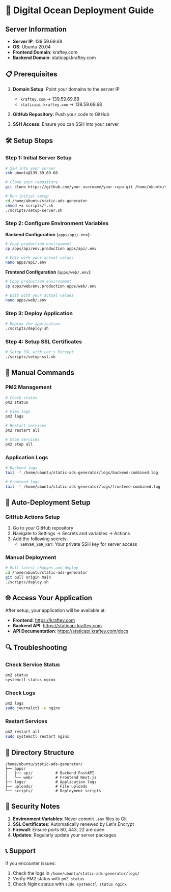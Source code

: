 # 🚀 Digital Ocean Deployment Guide

## Server Information
- **Server IP**: 139.59.69.68
- **OS**: Ubuntu 20.04
- **Frontend Domain**: kraftey.com
- **Backend Domain**: staticapi.kraftey.com

## 📋 Prerequisites

1. **Domain Setup**: Point your domains to the server IP
   - `kraftey.com` → 139.59.69.68
   - `staticapi.kraftey.com` → 139.59.69.68

2. **GitHub Repository**: Push your code to GitHub

3. **SSH Access**: Ensure you can SSH into your server

## 🛠️ Setup Steps

### Step 1: Initial Server Setup
```bash
# SSH into your server
ssh ubuntu@139.59.69.68

# Clone your repository
git clone https://github.com/your-username/your-repo.git /home/ubuntu/static-ads-generator

# Run initial setup
cd /home/ubuntu/static-ads-generator
chmod +x scripts/*.sh
./scripts/setup-server.sh
```

### Step 2: Configure Environment Variables

**Backend Configuration** (`apps/api/.env`):
```bash
# Copy production environment
cp apps/api/env.production apps/api/.env

# Edit with your actual values
nano apps/api/.env
```

**Frontend Configuration** (`apps/web/.env`):
```bash
# Copy production environment
cp apps/web/env.production apps/web/.env

# Edit with your actual values
nano apps/web/.env
```

### Step 3: Deploy Application
```bash
# Deploy the application
./scripts/deploy.sh
```

### Step 4: Setup SSL Certificates
```bash
# Setup SSL with Let's Encrypt
./scripts/setup-ssl.sh
```

## 🔧 Manual Commands

### PM2 Management
```bash
# Check status
pm2 status

# View logs
pm2 logs

# Restart services
pm2 restart all

# Stop services
pm2 stop all
```

### Application Logs
```bash
# Backend logs
tail -f /home/ubuntu/static-ads-generator/logs/backend-combined.log

# Frontend logs
tail -f /home/ubuntu/static-ads-generator/logs/frontend-combined.log
```

## 🔄 Auto-Deployment Setup

### GitHub Actions Setup
1. Go to your GitHub repository
2. Navigate to Settings → Secrets and variables → Actions
3. Add the following secrets:
   - `SERVER_SSH_KEY`: Your private SSH key for server access

### Manual Deployment
```bash
# Pull latest changes and deploy
cd /home/ubuntu/static-ads-generator
git pull origin main
./scripts/deploy.sh
```

## 🌐 Access Your Application

After setup, your application will be available at:
- **Frontend**: https://kraftey.com
- **Backend API**: https://staticapi.kraftey.com
- **API Documentation**: https://staticapi.kraftey.com/docs

## 🔍 Troubleshooting

### Check Service Status
```bash
pm2 status
systemctl status nginx
```

### Check Logs
```bash
pm2 logs
sudo journalctl -u nginx
```

### Restart Services
```bash
pm2 restart all
sudo systemctl restart nginx
```

## 📁 Directory Structure
```
/home/ubuntu/static-ads-generator/
├── apps/
│   ├── api/          # Backend FastAPI
│   └── web/          # Frontend Next.js
├── logs/             # Application logs
├── uploads/          # File uploads
└── scripts/          # Deployment scripts
```

## 🔐 Security Notes

1. **Environment Variables**: Never commit `.env` files to Git
2. **SSL Certificates**: Automatically renewed by Let's Encrypt
3. **Firewall**: Ensure ports 80, 443, 22 are open
4. **Updates**: Regularly update your server packages

## 📞 Support

If you encounter issues:
1. Check the logs in `/home/ubuntu/static-ads-generator/logs/`
2. Verify PM2 status with `pm2 status`
3. Check Nginx status with `sudo systemctl status nginx`



